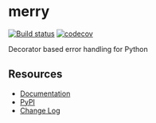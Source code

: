 # merry

[![Build status](https://github.com/miguelgrinberg/merry/workflows/build/badge.svg)](https://github.com/miguelgrinberg/merry/actions) [![codecov](https://codecov.io/gh/miguelgrinberg/merry/branch/main/graph/badge.svg)](https://codecov.io/gh/miguelgrinberg/merry)

Decorator based error handling for Python

## Resources

- [Documentation](http://merry-py.readthedocs.io/en/latest/)
- [PyPI](https://pypi.python.org/pypi/merry)
- [Change Log](https://github.com/miguelgrinberg/merry/blob/main/CHANGES.md)

